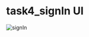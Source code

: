 # task4_signIn UI

![signIn](https://user-images.githubusercontent.com/61213263/142739862-4aeceb28-f358-4e43-af7f-e63174d2125b.jpg)
